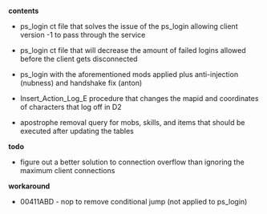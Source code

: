 **contents**

* ps_login ct file that solves the issue of the ps_login allowing client version -1 to pass through the service

* ps_login ct file that will decrease the amount of failed logins allowed before the client gets disconnected

* ps_login with the aforementioned mods applied plus anti-injection (nubness) and handshake fix (anton)

* Insert_Action_Log_E procedure that changes the mapid and coordinates of characters that log off in D2

* apostrophe removal query for mobs, skills, and items that should be executed after updating the tables

**todo**

* figure out a better solution to connection overflow than ignoring the maximum client connections

**workaround**

* 00411ABD - nop to remove conditional jump (not applied to ps_login)
